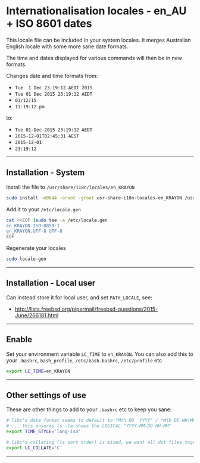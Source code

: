 # Internationalisation locales - en_AU + ISO 8601 dates #

This locale file can be included in your system locales. It merges Australian
English locale with some more sane date formats.

The time and dates displayed for various commands will then be in new formats.

Changes date and time formats from:

  * `Tue  1 Dec 23:19:12 AEDT 2015`
  * `Tue 01 Dec 2015 23:19:12 AEDT`
  * `01/12/15`
  * `11:19:12 pm`

to:

  * `Tue 01-Dec-2015 23:19:12 AEDT`
  * `2015-12-01T02:45:31 AEST`
  * `2015-12-01`
  * `23:19:12`



----
## Installation - System ##

Install the file to `/usr/share/i18n/locales/en_KRAYON`

```bash
sudo install -m0644 -oroot -groot usr-share-i18n-locales-en_KRAYON /usr/share/i18n/locales/en_KRAYON
```

Add it to your `/etc/locale.gen`

```bash
cat <<EOF |sudo tee -a /etc/locale.gen
en_KRAYON ISO-8859-1
en_KRAYON.UTF-8 UTF-8
EOF
```

Regenerate your locales

```bash
sudo locale-gen
```



----
## Installation - Local user ##

Can instead store it for local user, and set `PATH_LOCALE`, see:

  * http://lists.freebsd.org/pipermail/freebsd-questions/2015-June/266181.html



----
## Enable ##

Set your environment variable `LC_TIME` to `en_KRAYON`. You can also add this
to your `.bashrc`, `bash_profile`, `/etc/bash.bashrc`, `/etc/profile` etc

```bash
export LC_TIME=en_KRAYON
```



----
## Other settings of use ##

These are other things to add to your `.bashrc` etc to keep you sane:

```bash
# libc's date format seems to default to "Mth DD  YYYY" / "Mth DD HH:MM"
# ... this ensures ls -la shows the LOGICAL "YYYY-MM-DD HH:MM"
export TIME_STYLE='long-iso'

# libc's collating (ls sort order) is mixed, we want all dot files together etc
export LC_COLLATE='C'
```



----
[//]: # ( vim: set ts=4 sw=4 et ai si ft=markdown: )
